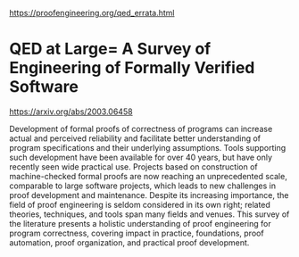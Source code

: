 https://proofengineering.org/qed_errata.html
# QED at Large= A Survey of Engineering of Formally Verified Software

https://arxiv.org/abs/2003.06458





Development of formal proofs of correctness of programs can increase actual and perceived reliability and facilitate better understanding of program specifications and their underlying assumptions. Tools supporting such development have been available for over 40 years, but have only recently seen wide practical use. Projects based on construction of machine-checked formal proofs are now reaching an unprecedented scale, comparable to large software projects, which leads to new challenges in proof development and maintenance. Despite its increasing importance, the field of proof engineering is seldom considered in its own right; related theories, techniques, and tools span many fields and venues. This survey of the literature presents a holistic understanding of proof engineering for program correctness, covering impact in practice, foundations, proof automation, proof organization, and practical proof development.















